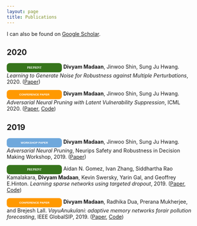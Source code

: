 ```yaml
---
layout: page
title: Publications
---
```


I can also be found on [Google Scholar](https://scholar.google.com/citations?user=DNk4dZkAAAAJ&hl=en). 


## 2020

<span style="display: inline-block; width:150px; line-height: 25px; color:white; font-family: Calibri; background-color:#37751cff; font-size: 55%;border-radius: 8px; text-align:center;"><b>PREPRINT</b></span>
<b>Divyam Madaan</b>, Jinwoo Shin, Sung Ju Hwang. *Learning to Generate Noise for Robustness against Multiple Perturbations*, 2020. (<a target="_blank" href="https://arxiv.org/abs/2006.12135">Paper</a>)

<span style="display: inline-block; width:150px; line-height: 25px; color:white; font-family: Calibri, sans-serif; background-color:#ff9900ff; font-size: 55%;border-radius: 8px; text-align:center;"><b>CONFERENCE PAPER</b></span>
<b>Divyam Madaan</b>, Jinwoo Shin, Sung Ju Hwang. *Adversarial Neural Pruning with Latent Vulnerability Suppression*, ICML 2020. (<a target="_blank" href="https://arxiv.org/pdf/1908.04355.pdf">Paper</a>, <a target="_blank" href="https://github.com/divyam3897/ANP_VS">Code</a>)


## 2019

<span style="display: inline-block; width:150px; line-height: 25px; color:white; font-family: Calibri, sans-serif; background-color:#6fa8dcff; font-size: 55%;border-radius: 8px; text-align:center;"><b>WORKSHOP PAPER</b></span>
<b>Divyam Madaan</b>, Jinwoo Shin, Sung Ju Hwang. *Adversarial Neural Pruning*, Neurips Safety and Robustness in Decision Making Workshop, 2019. (<a target="_blank" href="https://drive.google.com/file/d/0B3mY6u_lryzdWVpLckNsZF9jdDFidkY3Yk9zWU9vNDR4RXdB/view">Paper</a>)

<span style="display: inline-block; width:150px; line-height: 25px; color:white; font-family: Calibri; background-color:#37751cff; font-size: 55%;border-radius: 8px; text-align:center;"><b>PREPRINT</b></span>
Aidan N. Gomez, Ivan Zhang, Siddhartha Rao Kamalakara, <b>Divyam Madaan</b>, Kevin Swersky, Yarin Gal, and Geoffrey E.Hinton. *Learning sparse networks using targeted dropout*, 2019. (<a target="_blank" href="https://arxiv.org/pdf/1905.13678.pdf">Paper</a>, <a target="_blank" href="https://github.com/for-ai/TD">Code</a>)

<span style="display: inline-block; width:150px; line-height: 25px; color:white; font-family: Calibri, sans-serif; background-color:#ff9900ff; font-size: 55%;border-radius: 8px; text-align:center;"><b>CONFERENCE PAPER</b></span>
<b>Divyam Madaan</b>, Radhika Dua, Prerana Mukherjee, and Brejesh Lall. *VayuAnukulani: adaptive memory networks forair pollution forecasting*, IEEE GlobalSIP, 2019. (<a target="_blank" href="https://ieeexplore.ieee.org/document/8969343">Paper</a>, <a target="_blank" href="https://github.com/divyam3897/VayuAnukulani/">Code</a>) 


